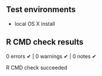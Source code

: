 ## Test environments
* local OS X install

## R CMD check results
0 errors ✔ | 0 warnings ✔ | 0 notes ✔

R CMD check succeeded